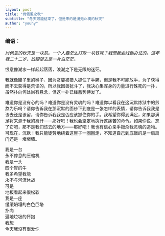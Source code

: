 ```yaml
---
layout: post
title: "尚佩恩之秋"
subtitle: "冬天可能结束了，但是来的是漫无止境的秋天"
author: "youhy"
---
```


### 编语：
_尚佩恩的秋天是一块铁。一个人要怎么打败一块铁呢？我想我会找到办法的。这年我二十二岁，放眼望去是一片白茫茫。_

恨意像潮水一样起起落落，浪潮之下是无限的迷茫。

我就像罐子里的猴子，因为贪婪被猎人抓住了手腕，但是我不可能放手，为了获得而不去获得是荒谬的，所以我困兽犹斗了，我决心集浑身的力量进行殊死的一扑，虽然扑向何处尚有悬念，但这一扑已经蓄势待发了。

难道你是没有心的吗？难道你是没有灵魂的吗？难道你以看我在这沉默炼狱中的煎熬为乐吗？请你告诉我在那沉默的面纱下到底是一张怎样的表情，请你告诉我我是该去还是该留，请你告诉我我是否应该抓住你的手。我希望你得到满足，如果那满足将来源于我的离开——那好吧！我也会坚定地执行这痛苦的命令。如果你说，忘了它吧，那不是我们该去的地方——那好吧！我也有信心亲手扼杀我灵魂的造物。可现在，沉默！我只能徒劳地绕着这屋子一圈圈走，不知道自己到底敲的是一扇扇门还是一堵堵墙。

我是一台<br>
永不停息的压缩机<br>
我是一头<br>
四个胃的牛<br>
我多希望我能<br>
永不与河流休战<br>
可是<br>
地板看起来很松软<br>
我是一座<br>
缓缓坍塌的白色巨塔<br>
扑向<br>
遍地垃圾的怀抱<br>
我想<br>
今天我没有很爱你<br>
